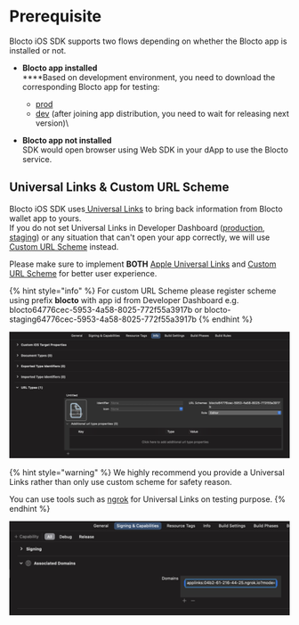 # Prerequisite

Blocto iOS SDK supports two flows depending on whether the Blocto app is installed or not.

* **Blocto app installed**\
  ****Based on development environment, you need to download the corresponding Blocto app for testing:
  * [prod](https://apps.apple.com/tw/app/blocto-%E5%8A%A0%E5%AF%86%E8%B2%A8%E5%B9%A3%E9%8C%A2%E5%8C%85-by-portto/id1481181682)
  * [dev](https://appdistribution.firebase.dev/i/50335e7876650bce) (after joining app distribution, you need to wait for releasing next version)\

* **Blocto app not installed**\
  SDK would open browser using Web SDK in your dApp to use the Blocto service.

## Universal Links & Custom URL Scheme

Blocto iOS SDK uses[ Universal Links](https://developer.apple.com/ios/universal-links/) to bring back information from Blocto wallet app to yours.\
If you do not set Universal Links in Developer Dashboard ([production](https://developers.blocto.app/), [staging](https://developers-staging.blocto.app/)) or any situation that can't open your app correctly, we will use [Custom URL Scheme](https://developer.apple.com/documentation/xcode/defining-a-custom-url-scheme-for-your-app) instead.&#x20;

Please make sure to implement **BOTH** [Apple Universal Links](https://developer.apple.com/ios/universal-links/) and [Custom URL Scheme](https://developer.apple.com/documentation/xcode/defining-a-custom-url-scheme-for-your-app) for better user experience.

{% hint style="info" %}
For custom URL Scheme please register scheme using prefix **blocto** with app id from Developer Dashboard e.g. blocto64776cec-5953-4a58-8025-772f55a3917b or blocto-staging64776cec-5953-4a58-8025-772f55a3917b
{% endhint %}

![Custom URL Scheme example](<../../.gitbook/assets/image (1).png>)

{% hint style="warning" %}
We highly recommend you provide a Universal Links rather than only use custom scheme for safety reason.

You can use tools such as [ngrok](https://ngrok.com/) for Universal Links on testing purpose.
{% endhint %}

![Universal Links example applinks:04b2-61-216-44-25.ngrok.io?mode=developer](<../../.gitbook/assets/UniversalLink (1) (1) (2).png>)
